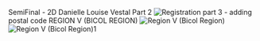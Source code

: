SemiFinal - 2D
Danielle Louise Vestal
Part 2 
![Registration](https://github.com/LouiseVestal/Individual_CloneProject-EDP-main/assets/157550094/72443823-e4ad-4027-aacc-cbcf36c720be)
part 3 - adding postal code
REGION V (BICOL REGION)
![Region V (Bicol Region)](https://github.com/LouiseVestal/Individual_CloneProject-EDP-main/assets/157550094/fd6c39b0-59b7-41c4-b27d-32fbe33e650f)
![Region V (Bicol Region)1](https://github.com/LouiseVestal/Individual_CloneProject-EDP-main/assets/157550094/ab8f9deb-aa79-4b20-8a09-5025737104b7)

